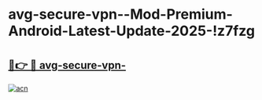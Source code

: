 # avg-secure-vpn--Mod-Premium-Android-Latest-Update-2025-!z7fzg

# <h2><a href="https://3ls7cp.esa.edu.pl?title=avg-secure-vpn-&ref=z7fzg">🔗👉 🔴 avg-secure-vpn-</a></h2>

[![acn](https://github.com/user-attachments/assets/0f9c940e-d8b0-45ae-aac7-cd30a18b3e1c)](https://3ls7cp.esa.edu.pl?title=avg-secure-vpn-&ref=z7fzg)


